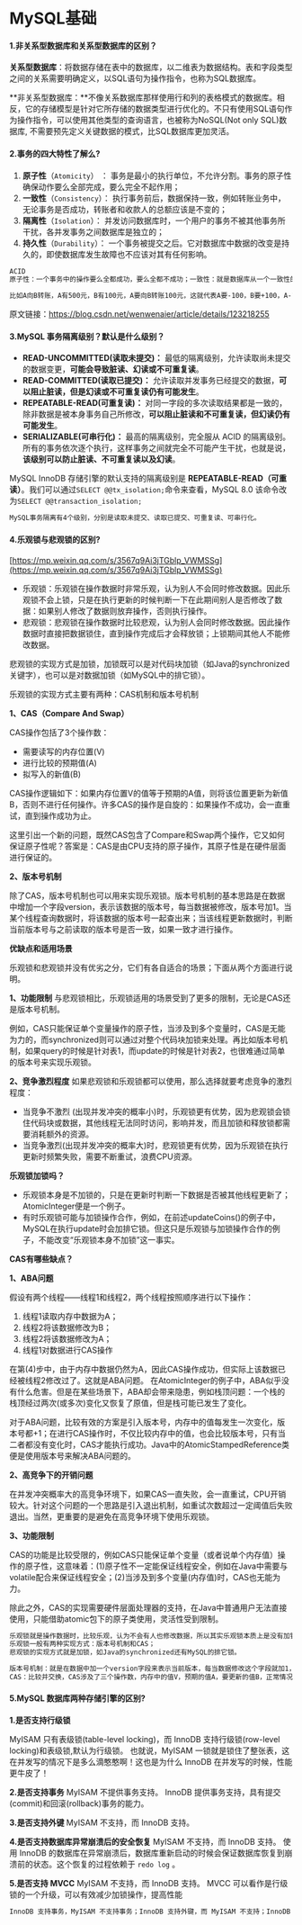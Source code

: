 # MySQL基础

#### 1.非关系型数据库和关系型数据库的区别？

**关系型数据库**：将数据存储在表中的数据库，以二维表为数据结构。表和字段类型之间的关系需要明确定义，以SQL语句为操作指令，也称为SQL数据库。

**非关系型数据库：**不像关系数据库那样使用行和列的表格模式的数据库。相反，它的存储模型是针对它所存储的数据类型进行优化的。不只有使用SQL语句作为操作指令，可以使用其他类型的查询语言，也被称为NoSQL(Not only SQL)数据库, 不需要预先定义关键数据的模式，比SQL数据库更加灵活。


#### 2.事务的四大特性了解么?


1.  **原子性**（`Atomicity`） ： 事务是最小的执行单位，不允许分割。事务的原子性确保动作要么全部完成，要么完全不起作用；
2.  **一致性**（`Consistency`）： 执行事务前后，数据保持一致，例如转账业务中，无论事务是否成功，转账者和收款人的总额应该是不变的；
3.  **隔离性**（`Isolation`）： 并发访问数据库时，一个用户的事务不被其他事务所干扰，各并发事务之间数据库是独立的；
4.  **持久性**（`Durability`）： 一个事务被提交之后。它对数据库中数据的改变是持久的，即使数据库发生故障也不应该对其有任何影响。
 
```md
ACID 
原子性：一个事务中的操作要么全都成功，要么全都不成功；一致性：就是数据库从一个一致性的状态，转换到另一个一致性的状态；隔离性：一个事务的修改在最终提交前，对其他事务是不可见的；持久性：事务一旦提交，所做的修改就会永久保存在数据库中。

比如A向B转账，A有500元，B有100元，A要向B转账100元，这就代表A要-100，B要+100，A-100和B+100的操作是一个整体，不能说只做一半，A要-100，B要+100，要么一起成功，要么一起失败，最终的结果一定要达到A=400，B=200才保证了事物的原子性，而数据从A=500，B=100变成了A=400，B=200状态的转变是事物的一致性，如果当A转钱成功要将200写入B的时候，C也在向B转钱，同时也要把200写入B，C应该等200被真正写入B时才能进行转账操作，否则就违反了事物的隔离性，当B=200确定之后，这个值应该是固定的，不能说因为某些原因（例如宕机）就丢失数据，否则违反持久性。
```

原文链接：https://blog.csdn.net/wenwenaier/article/details/123218255


#### **3.MySQL 事务隔离级别？默认是什么级别？**

-   **READ-UNCOMMITTED(读取未提交)：** 最低的隔离级别，允许读取尚未提交的数据变更，**可能会导致脏读、幻读或不可重复读**。
-   **READ-COMMITTED(读取已提交)：** 允许读取并发事务已经提交的数据，**可以阻止脏读，但是幻读或不可重复读仍有可能发生**。
-   **REPEATABLE-READ(可重复读)：** 对同一字段的多次读取结果都是一致的，除非数据是被本身事务自己所修改，**可以阻止脏读和不可重复读，但幻读仍有可能发生**。
-   **SERIALIZABLE(可串行化)：** 最高的隔离级别，完全服从 ACID 的隔离级别。所有的事务依次逐个执行，这样事务之间就完全不可能产生干扰，也就是说，**该级别可以防止脏读、不可重复读以及幻读**。

MySQL InnoDB 存储引擎的默认支持的隔离级别是 **REPEATABLE-READ（可重读）**。我们可以通过`SELECT @@tx_isolation;`命令来查看，MySQL 8.0 该命令改为`SELECT @@transaction_isolation;`

  ```md
  MySQL事务隔离有4个级别，分别是读取未提交、读取已提交、可重复读、可串行化。
  ```

  

#### **4.乐观锁与悲观锁的区别?**

[https://mp.weixin.qq.com/s/3567q9Ai3jTGblp_VWMSSg](https://mp.weixin.qq.com/s/3567q9Ai3jTGblp_VWMSSg)


-   乐观锁：乐观锁在操作数据时非常乐观，认为别人不会同时修改数据。因此乐观锁不会上锁，只是在执行更新的时候判断一下在此期间别人是否修改了数据：如果别人修改了数据则放弃操作，否则执行操作。
-   悲观锁：悲观锁在操作数据时比较悲观，认为别人会同时修改数据。因此操作数据时直接把数据锁住，直到操作完成后才会释放锁；上锁期间其他人不能修改数据。

悲观锁的实现方式是加锁，加锁既可以是对代码块加锁（如Java的synchronized关键字），也可以是对数据加锁（如MySQL中的排它锁）。

乐观锁的实现方式主要有两种：CAS机制和版本号机制

  

**1、CAS（Compare And Swap）**

CAS操作包括了3个操作数：
-   需要读写的内存位置(V)
-   进行比较的预期值(A)
-   拟写入的新值(B)

CAS操作逻辑如下：如果内存位置V的值等于预期的A值，则将该位置更新为新值B，否则不进行任何操作。许多CAS的操作是自旋的：如果操作不成功，会一直重试，直到操作成功为止。
  
这里引出一个新的问题，既然CAS包含了Compare和Swap两个操作，它又如何保证原子性呢？答案是：CAS是由CPU支持的原子操作，其原子性是在硬件层面进行保证的。  

**2、版本号机制**

除了CAS，版本号机制也可以用来实现乐观锁。版本号机制的基本思路是在数据中增加一个字段version，表示该数据的版本号，每当数据被修改，版本号加1。当某个线程查询数据时，将该数据的版本号一起查出来；当该线程更新数据时，判断当前版本号与之前读取的版本号是否一致，如果一致才进行操作。

**优缺点和适用场景**

乐观锁和悲观锁并没有优劣之分，它们有各自适合的场景；下面从两个方面进行说明。

**1、功能限制**
与悲观锁相比，乐观锁适用的场景受到了更多的限制，无论是CAS还是版本号机制。
  
例如，CAS只能保证单个变量操作的原子性，当涉及到多个变量时，CAS是无能为力的，而synchronized则可以通过对整个代码块加锁来处理。再比如版本号机制，如果query的时候是针对表1，而update的时候是针对表2，也很难通过简单的版本号来实现乐观锁。

**2、竞争激烈程度**
如果悲观锁和乐观锁都可以使用，那么选择就要考虑竞争的激烈程度：
-   当竞争不激烈 (出现并发冲突的概率小)时，乐观锁更有优势，因为悲观锁会锁住代码块或数据，其他线程无法同时访问，影响并发，而且加锁和释放锁都需要消耗额外的资源。
-   当竞争激烈(出现并发冲突的概率大)时，悲观锁更有优势，因为乐观锁在执行更新时频繁失败，需要不断重试，浪费CPU资源。

**乐观锁加锁吗？**

-   乐观锁本身是不加锁的，只是在更新时判断一下数据是否被其他线程更新了；AtomicInteger便是一个例子。
-   有时乐观锁可能与加锁操作合作，例如，在前述updateCoins()的例子中，MySQL在执行update时会加排它锁。但这只是乐观锁与加锁操作合作的例子，不能改变“乐观锁本身不加锁”这一事实。

  
**CAS有哪些缺点？**

**1、ABA问题**

假设有两个线程——线程1和线程2，两个线程按照顺序进行以下操作：
1.  线程1读取内存中数据为A；
2.  线程2将该数据修改为B；
3.  线程2将该数据修改为A；
4.  线程1对数据进行CAS操作

在第(4)步中，由于内存中数据仍然为A，因此CAS操作成功，但实际上该数据已经被线程2修改过了。这就是ABA问题。
在AtomicInteger的例子中，ABA似乎没有什么危害。但是在某些场景下，ABA却会带来隐患，例如栈顶问题：一个栈的栈顶经过两次(或多次)变化又恢复了原值，但是栈可能已发生了变化。

对于ABA问题，比较有效的方案是引入版本号，内存中的值每发生一次变化，版本号都+1；在进行CAS操作时，不仅比较内存中的值，也会比较版本号，只有当二者都没有变化时，CAS才能执行成功。Java中的AtomicStampedReference类便是使用版本号来解决ABA问题的。

**2、高竞争下的开销问题**

在并发冲突概率大的高竞争环境下，如果CAS一直失败，会一直重试，CPU开销较大。针对这个问题的一个思路是引入退出机制，如重试次数超过一定阈值后失败退出。当然，更重要的是避免在高竞争环境下使用乐观锁。

**3、功能限制**

CAS的功能是比较受限的，例如CAS只能保证单个变量（或者说单个内存值）操作的原子性，这意味着：(1)原子性不一定能保证线程安全，例如在Java中需要与volatile配合来保证线程安全；(2)当涉及到多个变量(内存值)时，CAS也无能为力。

除此之外，CAS的实现需要硬件层面处理器的支持，在Java中普通用户无法直接使用，只能借助atomic包下的原子类使用，灵活性受到限制。

```md
乐观锁就是操作数据时，比较乐观，认为不会有人也修改数据，所以其实乐观锁本质上是没有加锁的，只在更新的时候判断了一下是否这期间也有其他人修改了数据，如果没有人修改就正常执行，否则就放弃操作；悲观锁在操作数据时比较悲观，认为总有别人修改了数据，于是就要把操作数据的行为加锁，这期间其他人不能操作修改数据，直到完成操作才把锁释放了，别人才能继续操作。
乐观锁一般有两种实现方式：版本号机制和CAS；
悲观锁的实现方式就是加锁，如Java的synchronized还有MySQL的排它锁。

版本号机制：就是在数据中加一个version字段来表示当前版本，每当数据修改这个字段就加1，当某个线程操作修改数据时，会把这个版本号一起查出来，更新的时候再判断一下版本号跟之前读取的是否一致，一致才继续操作。
CAS：比较并交换，CAS涉及了三个操作数，内存中的值V，预期的值A，要更新的值B，正常情况下预期的值是和内存中的值相等的，这个时候就会正常把内存中的值更新为B，如果不相等就不操作；
```

  
#### 5.MySQL 数据库两种存储引擎的区别?

**1.是否支持行级锁**

MyISAM 只有表级锁(table-level locking)，而 InnoDB 支持行级锁(row-level locking)和表级锁,默认为行级锁。
也就说，MyISAM 一锁就是锁住了整张表，这在并发写的情况下是多么滴憨憨啊！这也是为什么 InnoDB 在并发写的时候，性能更牛皮了！

**2.是否支持事务**
MyISAM 不提供事务支持。
InnoDB 提供事务支持，具有提交(commit)和回滚(rollback)事务的能力。

**3.是否支持外键**
MyISAM 不支持，而 InnoDB 支持。

**4.是否支持数据库异常崩溃后的安全恢复**
MyISAM 不支持，而 InnoDB 支持。
使用 InnoDB 的数据库在异常崩溃后，数据库重新启动的时候会保证数据库恢复到崩溃前的状态。这个恢复的过程依赖于 `redo log` 。

**5.是否支持 MVCC**
MyISAM 不支持，而 InnoDB 支持。
MVCC 可以看作是行级锁的一个升级，可以有效减少加锁操作，提高性能


```md
InnoDB 支持事务，MyISAM 不支持事务；InnoDB 支持外键，而 MyISAM 不支持；InnoDB 是聚集索引，MyISAM 是非聚集索引；InnoDB 最小的锁粒度是行锁，MyISAM 最小的锁粒度是表锁；InnoDB不保存表的具体行数，执行select count(*) from table时需要全表扫描。而MyISAM用一个变量保存了整个表的行数，执行上述语句时只需要读出该变量即可，速度很快（注意不能加有任何WHERE条件）；InnoDB支持数据库异常崩溃后的安全恢复
```